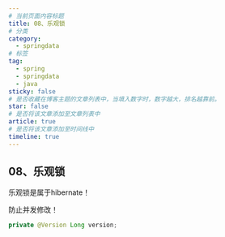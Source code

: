 ```yaml
---
# 当前页面内容标题
title: 08、乐观锁
# 分类
category:
  - springdata
# 标签
tag: 
  - spring
  - springdata
  - java
sticky: false
# 是否收藏在博客主题的文章列表中，当填入数字时，数字越大，排名越靠前。
star: false
# 是否将该文章添加至文章列表中
article: true
# 是否将该文章添加至时间线中
timeline: true
---
```


08、乐观锁
---

乐观锁是属于hibernate！

防止并发修改！

```java
private @Version Long version;
```

